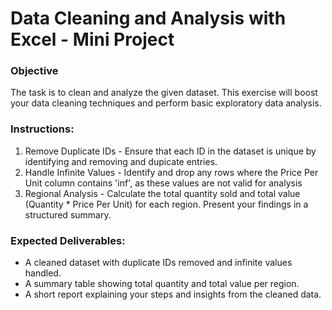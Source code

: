 # Data Cleaning and Analysis with Excel - Mini Project


### Objective
The task is to clean and analyze the given dataset. This exercise will boost your data cleaning techniques and perform basic exploratory data analysis.

### Instructions:

1. Remove Duplicate IDs - Ensure that each ID in the dataset is unique by identifying and removing and dupicate entries.
2. Handle Infinite Values - Identify and drop any rows where the Price Per Unit column contains 'inf', as these values are not valid for analysis
3. Regional Analysis - Calculate the total quantity sold and total value (Quantity * Price Per Unit) for each region. Present your findings in a structured summary.


### Expected Deliverables:

* A cleaned dataset with duplicate IDs removed and infinite values handled.
* A summary table showing total quantity and total value per region.
* A short report explaining your steps and insights from the cleaned data.
